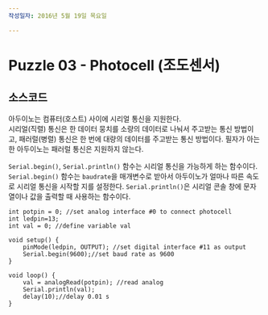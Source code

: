 ```yaml
---
작성일자: 2016년 5월 19일 목요일  

---
```


# Puzzle 03 - Photocell (조도센서)

## 소스코드

아두이노는 컴퓨터(호스트) 사이에 시리얼 통신을 지원한다.  
시리얼(직렬) 통신은 한 데이터 뭉치를 소량의 데이터로 나눠서 주고받는 통신 방법이고, 패러럴(병렬) 통신은 한 번에 대량의 데이터를 주고받는 통신 방법이다. 필자가 아는 한 아두이노는 패러럴 통신은 지원하지 않는다.

`Serial.begin()`, `Serial.println()` 함수는 시리얼 통신을 가능하게 하는 함수이다. `Serial.begin()` 함수는 `baudrate`을 매개변수로 받아서 아두이노가 얼마나 따른 속도로 시리얼 통신을 시작할 지를 설정한다. `Serial.println()`은 시리얼 콘솔 창에 문자열이나 값을 출력할 때 사용하는 함수이다.

```
int potpin = 0; //set analog interface #0 to connect photocell 
int ledpin=13;int val = 0; //define variable val
void setup() {    pinMode(ledpin, OUTPUT); //set digital interface #11 as output
    Serial.begin(9600);//set baud rate as 9600}
void loop() {    val = analogRead(potpin); //read analog 
    Serial.println(val);    delay(10);//delay 0.01 s}
```
